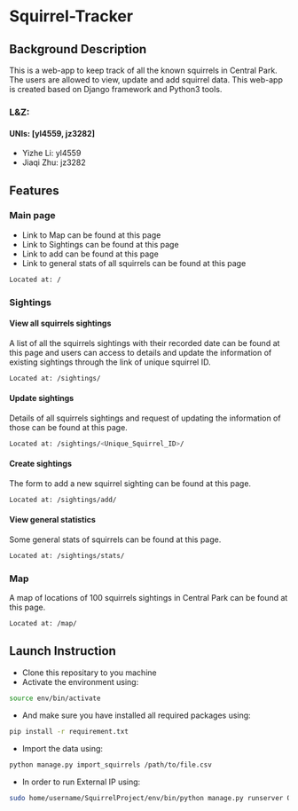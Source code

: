 # Squirrel-Tracker

## Background Description
This is a web-app to keep track of all the known squirrels in Central Park. The users are allowed to view, update and add squirrel data. This web-app is created based on Django framework and Python3 tools.  

### L&Z:
#### UNIs: [yl4559, jz3282]
* Yizhe Li: yl4559
* Jiaqi Zhu: jz3282

## Features
### Main page
* Link to Map can be found at this page
* Link to Sightings can be found at this page
* Link to add can be found at this page
* Link to general stats of all squirrels can be found at this page
```bash
Located at: /
```

### Sightings
#### View all squirrels sightings
A list of all the squirrels sightings with their recorded date can be found at this page and users can access to details and update the information of existing sightings through the link of unique squirrel ID. 
```bash
Located at: /sightings/
```
#### Update sightings
Details of all squirrels sightings and request of updating the information of those can be found at this page.
```bash
Located at: /sightings/<Unique_Squirrel_ID>/
```

#### Create sightings
The form to add a new squirrel sighting can be found at this page.
```bash
Located at: /sightings/add/
```
#### View general statistics
Some general stats of squirrels can be found at this page.
```bash
Located at: /sightings/stats/
```

### Map
A map of locations of 100 squirrels sightings in Central Park can be found at this page.
```bash
Located at: /map/
``` 
## Launch Instruction
* Clone this repositary to you machine
* Activate the environment using:
```bash
source env/bin/activate
```
* And make sure you have installed all required packages using:
```bash
pip install -r requirement.txt
```
* Import the data using:
```bash
python manage.py import_squirrels /path/to/file.csv
```
* In order to run External IP using:
```bash 
sudo home/username/SquirrelProject/env/bin/python manage.py runserver 0.0.0.0:80
```



